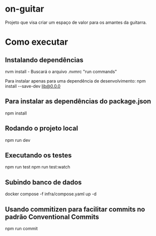 # on-guitar

Projeto que visa criar um espaço de valor para os amantes da guitarra.

# Como executar

## Instalando dependências

nvm install - Buscará o arquivo .nvmrc "run commands"

Para instalar apenas para uma dependência de desenvolvimento: npm install --save-dev lib@0.0.0

## Para instalar as dependências do package.json

npm install

## Rodando o projeto local

npm run dev

## Executando os testes

npm run test
npm run test:watch

## Subindo banco de dados

docker compose -f infra/compose.yaml up -d

## Usando commitizen para facilitar commits no padrão Conventional Commits

npm run commit
